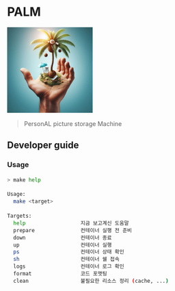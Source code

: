 # PALM

<img src="docs/palm-on-palm.jpeg" width="200" height="200" />

> PersonAL picture storage Machine

## Developer guide

### Usage

```bash
> make help

Usage:
  make <target>

Targets:
  help                  지금 보고계신 도움말
  prepare               컨테이너 실행 전 준비
  down                  컨테이너 종료
  up                    컨테이너 실행
  ps                    컨테이너 상태 확인
  sh                    컨테이너 쉘 접속
  logs                  컨테이너 로그 확인
  format                코드 포맷팅
  clean                 불필요한 리소스 정리 (cache, ...)
```

<!-- markdownlint-configure-file { "MD033": false, "MD045": false } -->

